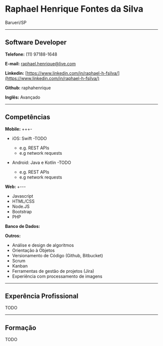 # Raphael Henrique Fontes da Silva
Barueri/SP

---

## Software Developer


**Telefone:** (11) 97188-1648

**E-mail:** raphael.henrique@live.com

**Linkedin:** [https://www.linkedin.com/in/raphael-h-fsilva/](https://www.linkedin.com/in/raphael-h-fsilva/)

**Github:** raphahenrique

**Inglês:** Avançado


---

## Competências

**Mobile:** +++-
* iOS: Swift
    -TODO
    - e.g. REST APIs 
    - e.g network requests

* Android: Java e Kotlin
    -TODO
    - e.g. REST APIs 
    - e.g network requests



**Web:** +---
* Javascript
* HTML/CSS
* Node.JS
* Bootstrap
* PHP



**Banco de Dados:**


**Outros:**
* Análise e design de algoritmos 
* Orientação à Objetos
* Versionamento de Código (Github, Bitbucket) 
* Scrum 
* Kanban
* Ferramentas de gestão de projetos (Jira)
* Experiência com processamento de imagens


---

## Experência Profissional
TODO


---

## Formação
TODO
